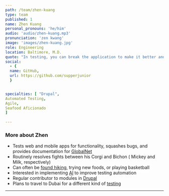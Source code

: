 ```yaml
---
path: /team/zhen-kuang
type: team
published: 1
name: Zhen Kuang
personal_pronouns: 'he/him'
audio: 'audio/zhen-kuang.mp3'
pronunciation: 'zen kwang'
image: 'images/zhen-kuang.jpg'
role: Engineering
location: Baltimore, M.D.
quote: "In testing, you can break the application to make it better and better. It’s all about making the end user happy."
social: 
  - {
  name: GitHub,
  url: https://github.com/supperjunior
  }


specialties: [ "Drupal",
Automated Testing,
Agile,
Seafood Aficionado
]
  
---
```


### More about Zhen
* Tests web and mobile apps for functionality, squashes bugs, and provides documentation for [GlobalNet](https://globalnetplatform.org/)
* Routinely resolves fights between his Corgi and Bichon ( Mickey and Milk, respectively)
* Can often be [found hiking](https://www.tripsavvy.com/great-falls-park-dc-area-1039590), trying new foods, or playing basketball
* Interested in implementing [AI](https://builtin.com/artificial-intelligence) to improve testing automation
* Regular contributor to modules in [Drupal](https://www.drupal.org/project/third_party_wrappers)
* Plans to travel to Dubai for a different kind of [testing](https://dubaiautodrome.ae/experiences/?gclid=Cj0KCQiA3smABhCjARIsAKtrg6LKA7HSO1wJ-0KuP30sSEW1c5XyRcw3Mig7EPF7vzWFHoW3fyhvd8EaAvSQEALw_wcB)

-----------------------------------

